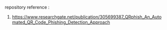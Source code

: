 repository reference : 
1) https://www.researchgate.net/publication/305699387_QRphish_An_Automated_QR_Code_Phishing_Detection_Approach
